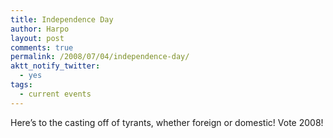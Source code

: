 ```yaml
---
title: Independence Day
author: Harpo
layout: post
comments: true
permalink: /2008/07/04/independence-day/
aktt_notify_twitter:
  - yes
tags:
  - current events
---
```

Here&#8217;s to the casting off of tyrants, whether foreign or domestic! Vote 2008!